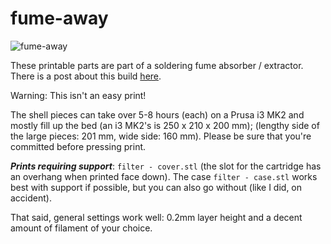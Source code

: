 # fume-away

![fume-away](r.gif)

These printable parts are part of a soldering fume absorber / extractor. There is a post about this build [here](https://open.konspyre.org/post/2018-08-17-solder_smoke_absorber/).

Warning: This isn't an easy print! 

The shell pieces can take over 5-8 hours (each) on a Prusa i3 MK2 and mostly fill up the bed (an i3 MK2's is 250 x 210 x 200 mm); (lengthy side of the large pieces: 201 mm, wide side: 160 mm). Please be sure that you're committed before pressing print.

***Prints requiring support***: `filter - cover.stl` (the slot for the cartridge has an overhang when printed face down). The case `filter - case.stl` works best with support if possible, but you can also go without (like I did, on accident).

That said, general settings work well: 0.2mm layer height and a decent amount of filament of your choice.

